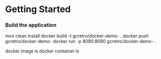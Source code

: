 # Getting Started

### Build the application
mvn clean install
docker build -t gcretro/docker-demo-<n> .
docker push gcretro/docker-demo-<n>
docker run -p 8080:8080 gcretro/docker-demo-<n> .

docker image ls
docker container ls
